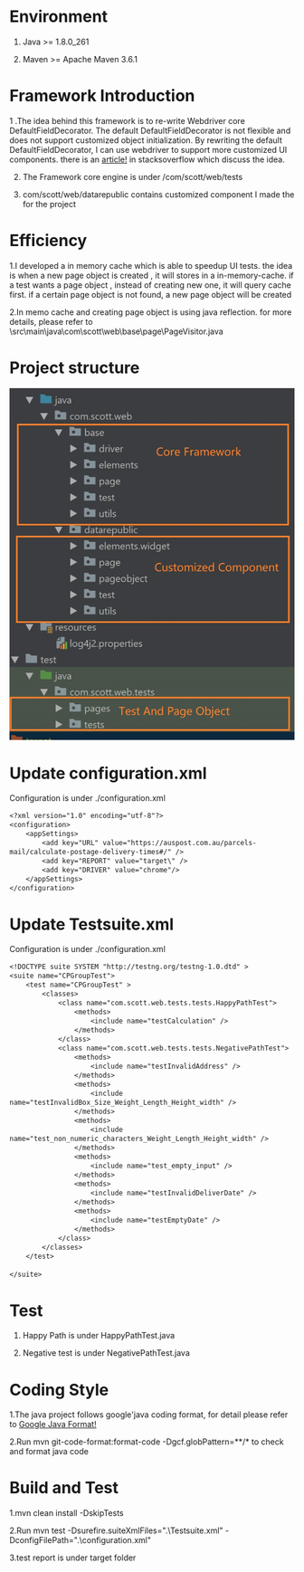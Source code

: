 # Environment
  1. Java >= 1.8.0_261

  2. Maven >= Apache Maven 3.6.1

# Framework Introduction
1 .The idea behind this framework is to re-write Webdriver core DefaultFieldDecorator.  The default DefaultFieldDecorator is not flexible and does not support customized object
initialization. By rewriting the default DefaultFieldDecorator, I can use webdriver to support more customized UI components.
there is an [article!](https://stackoverflow.com/questions/9478592/how-to-implement-user-types-for-findby-annotation) in stacksoverflow which discuss the idea.

2. The Framework core engine is under  /com/scott/web/tests

3. com/scott/web/datarepublic contains customized component I made the for the project

# Efficiency

1.I developed a in memory cache which is able to speedup UI tests. the idea is when a new page object is created , it will stores in a in-memory-cache.
if a test wants a page object , instead of creating new one,  it will query cache first. if a certain page object is not found, a new page object will be created

2.In memo cache and creating page object is using java reflection. for more details, please refer to
   \src\main\java\com\scott\web\base\page\PageVisitor.java



# Project structure
![alt text](https://github.com/kettlescott/TestUIAutomation/blob/master/Automation.jpg)

# Update configuration.xml
Configuration is under ./configuration.xml
```
<?xml version="1.0" encoding="utf-8"?>
<configuration>
    <appSettings>
        <add key="URL" value="https://auspost.com.au/parcels-mail/calculate-postage-delivery-times#/" />
        <add key="REPORT" value="target\" />
        <add key="DRIVER" value="chrome"/>
    </appSettings>
</configuration>
```

# Update Testsuite.xml
Configuration is under ./configuration.xml
```
<!DOCTYPE suite SYSTEM "http://testng.org/testng-1.0.dtd" >
<suite name="CPGroupTest">
    <test name="CPGroupTest" >
        <classes>
            <class name="com.scott.web.tests.tests.HappyPathTest">
                <methods>
                    <include name="testCalculation" />
                </methods>
            </class>
            <class name="com.scott.web.tests.tests.NegativePathTest">
                <methods>
                    <include name="testInvalidAddress" />
                </methods>
                <methods>
                    <include name="testInvalidBox_Size_Weight_Length_Height_width" />
                </methods>
                <methods>
                    <include name="test_non_numeric_characters_Weight_Length_Height_width" />
                </methods>
                <methods>
                    <include name="test_empty_input" />
                </methods>
                <methods>
                    <include name="testInvalidDeliverDate" />
                </methods>
                <methods>
                    <include name="testEmptyDate" />
                </methods>
            </class>
        </classes>
    </test>

</suite>
```


# Test
1. Happy Path is under HappyPathTest.java

2. Negative test is under NegativePathTest.java


# Coding Style
1.The java project follows google'java coding format, for detail please refer to [Google Java Format!](https://github.com/google/google-java-format)

2.Run mvn git-code-format:format-code -Dgcf.globPattern=**/* to check and format java code

# Build and Test
1.mvn clean install -DskipTests

2.Run mvn test -Dsurefire.suiteXmlFiles=".\Testsuite.xml" -DconfigFilePath=".\configuration.xml"

3.test report is under target folder


